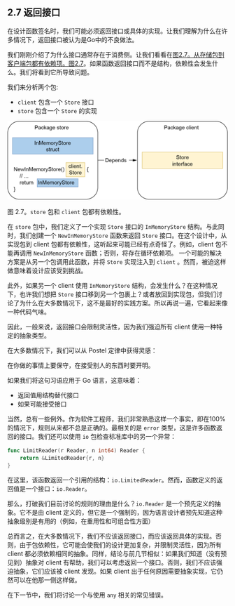 ## 2.7 返回接口

在设计函数签名时，我们可能必须返回接口或具体的实现。让我们理解为什么在许多情况下，返回接口被认为是Go中的不良做法。

我们刚刚介绍了为什么接口通常存在于消费侧。让我们看看在[图2.7。从存储包到客户端包都有依赖项。图2.7]()。如果函数返回接口而不是结构，依赖性会发生什么。我们将看到它所导致问题。

我们来分析两个包:

* `client` 包含一个 `Store` 接口
* `store` 包含一个 `Store` 的实现

![](../images/1.png)

图 2.7。`store` 包和 `client` 包都有依赖性。

在 `store` 包中，我们定义了一个实现 `Store` 接口的 `InMemoryStore` 结构。与此同时，我们创建一个 `NewInMemoryStore` 函数来返回 `Store` 接口。在这个设计中，从实现包到 client 包都有依赖性，这听起来可能已经有点奇怪了。例如，client 包不能再调用 `NewInMemoryStore` 函数；否则，将存在循环依赖项。 一个可能的解决方案是从另一个包调用此函数，并将 `Store` 实现注入到 `client` 。然而，被迫这样做意味着设计应该受到挑战。

此外，如果另一个 client 使用 `InMemoryStore` 结构，会发生什么？在这种情况下，也许我们想把 `Store` 接口移到另一个包裹上？或者放回到实现包，但我们讨论了为什么在大多数情况下，这不是最好的实践方案。所以再说一遍，它看起来像一种代码气味。

因此，一般来说，返回接口会限制灵活性，因为我们强迫所有 client 使用一种特定的抽象类型。

在大多数情况下，我们可以从 Postel 定律中获得灵感：

在你做的事情上要保守，在接受别人的东西时要开明。

如果我们将这句习语应用于 Go 语言，这意味着：

* 返回值用结构替代接口
* 如果可能接受接口

当然，总有一些例外。作为软件工程师，我们非常熟悉这样一个事实，即在100%的情况下，规则从来都不总是正确的。最相关的是 `error` 类型，这是许多函数返回的接口。我们还可以使用 `io` 包检查标准库中的另一个异常：

```go
func LimitReader(r Reader, n int64) Reader {
    return &LimitedReader{r, n}
}
```

在这里，该函数返回一个引用的结构：`io.LimitedReader`。然而，函数定义的返回值是一个接口：`io.Reader`。

那么，打破我们目前讨论的规则的理由是什么？`io.Reader` 是一个预先定义的抽象。它不是由 client 定义的，但它是一个强制的，因为语言设计者预先知道这种抽象级别是有用的（例如，在重用性和可组合性方面）

总而言之，在大多数情况下，我们不应该返回接口，而应该返回具体的实现。否则，由于包依赖性，它可能会使我们的设计更加复杂，并限制灵活性，因为所有 client 都必须依赖相同的抽象。同样，结论与前几节相似：如果我们知道（没有预见到）抽象对 client 有帮助，我们可以考虑返回一个接口。否则，我们不应该强迫抽象，它们应该被 client 发现。如果 client 出于任何原因需要抽象实现，它仍然可以在他那一侧这样做。

在下一节中，我们将讨论一个与使用 `any` 相关的常见错误。
